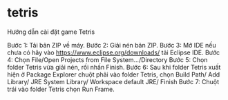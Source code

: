 # tetris
Hướng dẫn cài đặt game Tetris

Bước 1: Tải bản ZIP về máy.
Bước 2: Giải nén bản ZIP.
Bước 3: Mở IDE nếu chưa có hãy vào https://www.eclipse.org/downloads/ tải Eclipse IDE.
Bước 4: Chọn File/Open Projects from File System.../Directory
Bước 5: Chọn folder Tetris vừa giải nén, rối nhấn Finish.
Bước 6: Sau khi folder Tetris xuất hiện ở Package Explorer chuột phải vào folder Tetris,
chọn Build Path/ Add Library/ JRE System Library/ Workspace default JRE/ Finish
Bước 7: Chuột trái vào folder Tetris chọn Run Frame.
